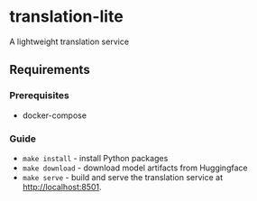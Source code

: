 # translation-lite
A lightweight translation service

## Requirements

### Prerequisites

- docker-compose

### Guide
- `make install` - install Python packages
- `make download` - download model artifacts from Huggingface
- `make serve` - build and serve the translation service at [http://localhost:8501](http://localhost:8501).
